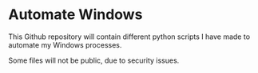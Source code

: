# Automate Windows

This Github repository will contain different python scripts I have made to automate my Windows processes.

Some files will not be public, due to security issues.
